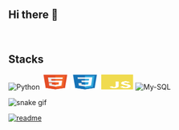 ## Hi there 👋


<div style="display: inline_block"><br>
  <h2>Stacks</h2>
  <img alt="Python" height="30" width="55" src="https://cdn.jsdelivr.net/gh/devicons/devicon/icons/python/python-original.svg">
  <img alt="HTML" height="30" width="55" src="https://raw.githubusercontent.com/devicons/devicon/master/icons/html5/html5-original.svg">
  <img alt="CSS" height="30" width="55" src="https://raw.githubusercontent.com/devicons/devicon/master/icons/css3/css3-original.svg">
  <img alt="JS" height="30" width="65" src="https://raw.githubusercontent.com/devicons/devicon/master/icons/javascript/javascript-plain.svg">
  <img alt="My-SQL" height="35" width="75" src="https://cdn.jsdelivr.net/gh/devicons/devicon/icons/mysql/mysql-original-wordmark.svg">
</div>

![snake gif](https://github.com/andersonr-odrigo/andersonr-odrigo/blob/output/github-contribution-grid-snake.gif)

[![readme](https://github-readme-stats.vercel.app/api/pin/?username=andersonr-odrigo&repo=andersonr-odrigo&theme=react)](https://gitHub.com/andersonr-odrigo/andersonr-odrigo)
